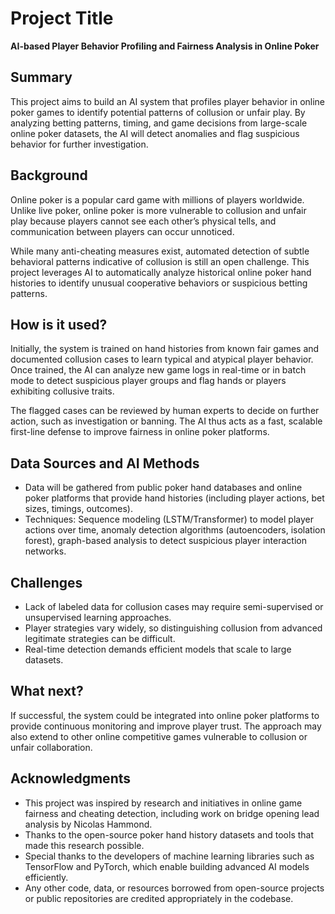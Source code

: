 # Project Title  
**AI-based Player Behavior Profiling and Fairness Analysis in Online Poker**

## Summary  
This project aims to build an AI system that profiles player behavior in online poker games to identify potential patterns of collusion or unfair play. By analyzing betting patterns, timing, and game decisions from large-scale online poker datasets, the AI will detect anomalies and flag suspicious behavior for further investigation.

## Background  
Online poker is a popular card game with millions of players worldwide. Unlike live poker, online poker is more vulnerable to collusion and unfair play because players cannot see each other’s physical tells, and communication between players can occur unnoticed.

While many anti-cheating measures exist, automated detection of subtle behavioral patterns indicative of collusion is still an open challenge. This project leverages AI to automatically analyze historical online poker hand histories to identify unusual cooperative behaviors or suspicious betting patterns.

## How is it used?  
Initially, the system is trained on hand histories from known fair games and documented collusion cases to learn typical and atypical player behavior. Once trained, the AI can analyze new game logs in real-time or in batch mode to detect suspicious player groups and flag hands or players exhibiting collusive traits.

The flagged cases can be reviewed by human experts to decide on further action, such as investigation or banning. The AI thus acts as a fast, scalable first-line defense to improve fairness in online poker platforms.

## Data Sources and AI Methods  
- Data will be gathered from public poker hand databases and online poker platforms that provide hand histories (including player actions, bet sizes, timings, outcomes).  
- Techniques: Sequence modeling (LSTM/Transformer) to model player actions over time, anomaly detection algorithms (autoencoders, isolation forest), graph-based analysis to detect suspicious player interaction networks.

## Challenges  
- Lack of labeled data for collusion cases may require semi-supervised or unsupervised learning approaches.  
- Player strategies vary widely, so distinguishing collusion from advanced legitimate strategies can be difficult.  
- Real-time detection demands efficient models that scale to large datasets.

## What next?  
If successful, the system could be integrated into online poker platforms to provide continuous monitoring and improve player trust. The approach may also extend to other online competitive games vulnerable to collusion or unfair collaboration.

## Acknowledgments

- This project was inspired by research and initiatives in online game fairness and cheating detection, including work on bridge opening lead analysis by Nicolas Hammond.  
- Thanks to the open-source poker hand history datasets and tools that made this research possible.  
- Special thanks to the developers of machine learning libraries such as TensorFlow and PyTorch, which enable building advanced AI models efficiently.  
- Any other code, data, or resources borrowed from open-source projects or public repositories are credited appropriately in the codebase.

